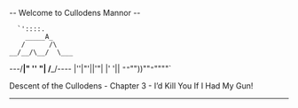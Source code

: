 
-- Welcome to Cullodens Mannor --

      `'::::.
        _____A_
       /      /\
    __/__/\__/  \___
---/__|" '' "| /___/\----
   |''|"'||'"| |' '||
   `""`""))""`"`""""`

Descent of the Cullodens - Chapter 3 - I’d Kill You If I Had My Gun!

--------------------